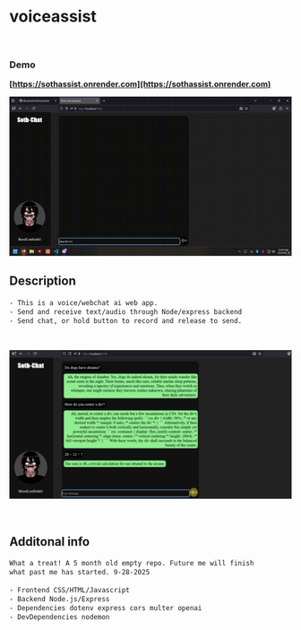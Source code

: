 # voiceassist

<br>

### Demo
**[https://sothassist.onrender.com](https://sothassist.onrender.com)**

![Screenshot](./images/lastclip.gif)

## Description
```
- This is a voice/webchat ai web app.
- Send and receive text/audio through Node/express backend
- Send chat, or hold button to record and release to send.
```

<br>

![Screenshot](./images/screenshot.png)

<br>

## Additonal info
```
What a treat! A 5 month old empty repo. Future me will finish
what past me has started. 9-28-2025

- Frontend CSS/HTML/Javascript
- Backend Node.js/Express
- Dependencies dotenv express cors multer openai
- DevDependencies nodemon
```
